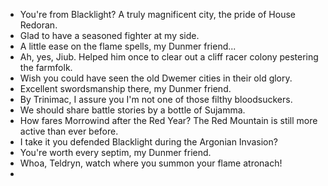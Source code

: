 - You're from Blacklight? A truly magnificent city, the pride of House Redoran.
- Glad to have a seasoned fighter at my side.
- A little ease on the flame spells, my Dunmer friend...
- Ah, yes, Jiub. Helped him once to clear out a cliff racer colony pestering the farmfolk.
- Wish you could have seen the old Dwemer cities in their old glory.
- Excellent swordsmanship there, my Dunmer friend.
- By Trinimac, I assure you I'm not one of those filthy bloodsuckers.
- We should share battle stories by a bottle of Sujamma.
- How fares Morrowind after the Red Year? The Red Mountain is still more active than ever before.
- I take it you defended Blacklight during the Argonian Invasion?
- You're worth every septim, my Dunmer friend.
- Whoa, Teldryn, watch where you summon your flame atronach!
-
